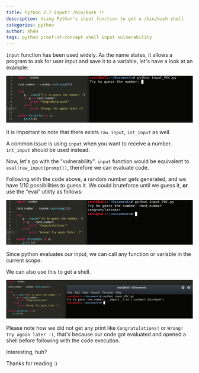 ```yaml
---
title: Python 2.7 input? /bin/bash !!
description: Using Python's input function to get a /bin/bash shell
categories: python
author: Xh4H
tags: python proof-of-concept shell input vulnerability
---
```


``input`` function has been used widely. As the name states, it allows a program to ask for user input and save it to a variable, let's have a look at an example:

<div style="text-align:center"><img src="/assets/images/python_input_1.png" /></div>

It is important to note that there exists ``raw_input``, ``int_input`` as well.

A common issue is using ``input`` when you want to receive a number. ``int_input`` should be used instead.

Now, let's go with the "vulnerability". ``input`` function would be equivalent to ``eval(raw_input(prompt))``, therefore we can evaluate code.

Following with the code above, a random number gets generated, and we have 1/10 possibilities to guess it. We could bruteforce until we guess it, **or** use the "eval" utility as follows:

<div style="text-align:center"><img src="/assets/images/python_input_2.png" /></div>

Since python evaluates our input, we can call any function or variable in the current scope.

We can also use this to get a shell. 

<div style="text-align:center"><img src="/assets/images/python_input_3.png" /></div>

Please note how we did not get any print like `Congratulations!` or `Wrong! Try again later :(`, that's because our code got evaluated and opened a shell before following with the code execution.

Interesting, huh?

Thanks for reading :)

<script src="https://www.hackthebox.eu/badge/21439"></script>